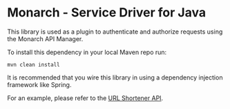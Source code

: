 Monarch - Service Driver for Java
=====================================

This library is used as a plugin to authenticate and authorize requests using the Monarch API Manager.

To install this dependency in your local Maven repo run:

`mvn clean install`

It is recommended that you wire this library in using a dependency injection framework like Spring.

For an example, please refer to the [URL Shortener API](https://github.com/monarchapis/url-shortener-api "Sample: URL Shortener API").
